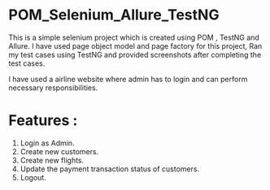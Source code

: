 # POM_Selenium_Allure_TestNG
This is a simple selenium project which is created using POM , TestNG and Allure. I have used page object model and page factory for this project, Ran my 
test cases using TestNG and provided screenshots after completing the test cases.

I have used a airline website where admin has to login and can perform necessary responsibilities.

# Features :
1. Login as Admin.
2. Create new customers.
3. Create new flights.
4. Update the payment transaction status of customers.
5. Logout.
